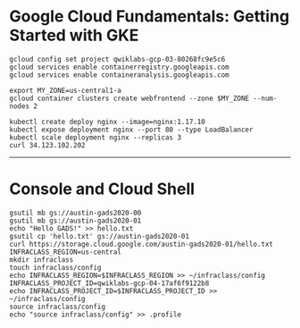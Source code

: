 # **Google Cloud Fundamentals: Getting Started with GKE**

```
gcloud config set project qwiklabs-gcp-03-80268fc9e5c6
gcloud services enable containerregistry.googleapis.com  
gcloud services enable containeranalysis.googleapis.com

export MY_ZONE=us-central1-a
gcloud container clusters create webfrontend --zone $MY_ZONE --num-nodes 2

kubectl create deploy nginx --image=nginx:1.17.10
kubectl expose deployment nginx --port 80 --type LoadBalancer
kubectl scale deployment nginx --replicas 3
curl 34.123.102.202
```
---------------------------------------------------------------------------------
# **Console and Cloud Shell**
```
gsutil mb gs://austin-gads2020-00
gsutil mb gs://austin-gads2020-01
echo "Hello GADS!" >> hello.txt
gsutil cp 'hello.txt' gs://austin-gads2020-01
curl https://storage.cloud.google.com/austin-gads2020-01/hello.txt
INFRACLASS_REGION=us-central
mkdir infraclass
touch infraclass/config
echo INFRACLASS_REGION=$INFRACLASS_REGION >> ~/infraclass/config
INFRACLASS_PROJECT_ID=qwiklabs-gcp-04-17af6f9122b8
echo INFRACLASS_PROJECT_ID=$INFRACLASS_PROJECT_ID >> ~/infraclass/config
source infraclass/config
echo "source infraclass/config" >> .profile
```